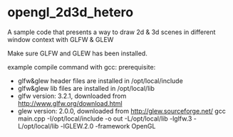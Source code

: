 # opengl_2d3d_hetero
A sample code that presents a way to draw 2d &amp; 3d scenes in different window context with GLFW &amp; GLEW

Make sure GLFW and GLEW has been installed.

example compile command with gcc:
prerequisite: 
-    glfw&amp;glew header files are installed in /opt/local/include
-    glfw&amp;glew lib files are installed in /opt/local/lib
-    glfw version: 3.2.1, downloaded from http://www.glfw.org/download.html
-    glew version: 2.0.0, downloaded from http://glew.sourceforge.net/
gcc main.cpp -I/opt/local/include -o out -L/opt/local/lib -lglfw.3 -L/opt/local/lib -lGLEW.2.0 -framework OpenGL
